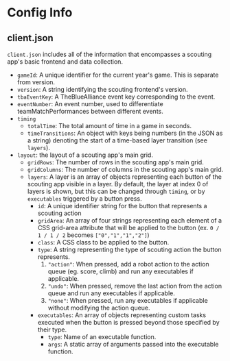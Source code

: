 # Config Info

## client.json

`client.json` includes all of the information that encompasses a scouting app's basic frontend and data collection.

- `gameId`: A unique identifier for the current year's game. This is separate from version.
- `version`: A string identifying the scouting frontend's version.
- `tbaEventKey`: A TheBlueAlliance event key corresponding to the event.
- `eventNumber`: An event number, used to differentiate teamMatchPerformances between different events.
- `timing`
  - `totalTime`: The total amount of time in a game in seconds.
  - `timeTransitions`: An object with keys being numbers (in the JSON as a string) denoting the start of a time-based layer transition (see `layers`).
- `layout`: the layout of a scouting app's main grid.
  - `gridRows`: The number of rows in the scouting app's main grid.
  - `gridColumns`: The number of columns in the scouting app's main grid.
  - `layers`: A layer is an array of objects representing each button of the scouting app visible in a layer. By default, the layer at index 0 of layers is shown, but this can be changed through `timing`, or by `executables` triggered by a button press.
    - `id`: A unique identifier string for the button that represents a scouting action
    - `gridArea`: An array of four strings representing each element of a CSS grid-area attribute that will be applied to the button (ex. `0 / 1 / 1 / 2` becomes `["0","1","1","2"]`)
    - `class`: A CSS class to be applied to the button.
    - `type`: A string representing the type of scouting action the button represents.
      1. `"action"`: When pressed, add a robot action to the action queue (eg. score, climb) and run any executables if applicable.
      2. `"undo"`: When pressed, remove the last action from the action queue and run any executables if applicable.
      3. `"none"`: When pressed, run any executables if applicable without modifying the action queue.
    - `executables`: An array of objects representing custom tasks executed when the button is pressed beyond those specified by their type.
      - `type`: Name of an executable function.
      - `args`: A static array of arguments passed into the executable function.
